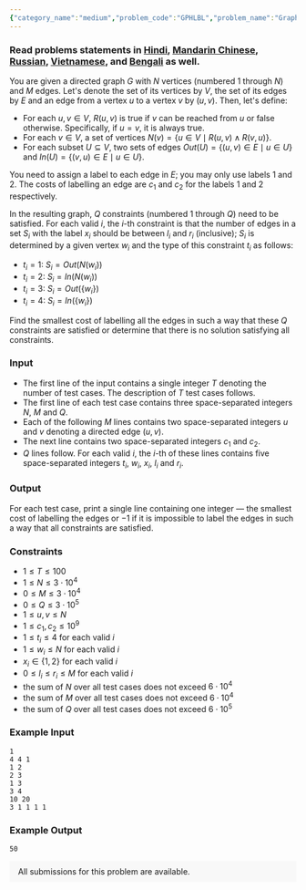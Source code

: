 ```yaml
---
{"category_name":"medium","problem_code":"GPHLBL","problem_name":"Graph Labelling","problemComponents":{"constraints":"","constraintsState":false,"subtasks":"","subtasksState":false,"inputFormat":"","inputFormatState":false,"outputFormat":"","outputFormatState":false,"sampleTestCases":{"0":{"id":1,"input":"1\r\n4 4 1\r\n1 2\r\n2 3\r\n1 3\r\n3 4\r\n10 20\r\n3 1 1 1 1","output":50,"explanation":"","isDeleted":false}}},"video_editorial_url":"","languages_supported":{"0":"CPP14","1":"C","2":"JAVA","3":"PYTH 3.6","4":"CPP17","5":"PYTH","6":"PYP3","7":"CS2","8":"ADA","9":"PYPY","10":"TEXT","11":"PAS fpc","12":"NODEJS","13":"RUBY","14":"PHP","15":"GO","16":"HASK","17":"TCL","18":"PERL","19":"SCALA","20":"LUA","21":"kotlin","22":"BASH","23":"JS","24":"LISP sbcl","25":"rust","26":"PAS gpc","27":"BF","28":"CLOJ","29":"R","30":"D","31":"CAML","32":"FORT","33":"ASM","34":"swift","35":"FS","36":"WSPC","37":"LISP clisp","38":"SQL","39":"SCM guile","40":"PERL6","41":"ERL","42":"CLPS","43":"ICK","44":"NICE","45":"PRLG","46":"ICON","47":"COB","48":"SCM chicken","49":"PIKE","50":"SCM qobi","51":"ST","52":"SQLQ","53":"NEM"},"max_timelimit":3,"source_sizelimit":50000,"problem_author":"manishtanwar","problem_tester":"","date_added":"7-09-2020","tags":{"0":"cook122","1":"manishtanwar","2":"manishtanwar","3":"maximum","4":"rahuldugar","5":"rishup_nitdgp","6":"strongly"},"problem_difficulty_level":"Medium","best_tag":"Strongly Connected Components","editorial_url":"https://discuss.codechef.com/problems/GPHLBL","time":{"view_start_date":1104528600,"submit_start_date":1104528600,"visible_start_date":1104528600,"end_date":1735669800},"is_direct_submittable":false,"problemDiscussURL":"https://discuss.codechef.com/search?q=GPHLBL","is_proctored":false,"visitedContests":{},"layout":"problem"}
---
```

### Read problems statements in [Hindi](https://www.codechef.com/download/translated/COOK122/hindi/GPHLBL.pdf), [Mandarin Chinese](https://www.codechef.com/download/translated/COOK122/mandarin/GPHLBL.pdf), [Russian](https://www.codechef.com/download/translated/COOK122/russian/GPHLBL.pdf), [Vietnamese](https://www.codechef.com/download/translated/COOK122/vietnamese/GPHLBL.pdf), and [Bengali](https://www.codechef.com/download/translated/COOK122/bengali/GPHLBL.pdf) as well.

You are given a directed graph $G$ with $N$ vertices (numbered $1$ through $N$) and $M$ edges. Let's denote the set of its vertices by $V$, the set of its edges by $E$ and an edge from a vertex $u$ to a vertex $v$ by $(u, v)$. Then, let's define:
- For each $u, v \in V$, $R(u, v)$ is true if $v$ can be reached from $u$ or false otherwise. Specifically, if $u = v$, it is always true.
- For each $v \in V$, a set of vertices $N(v) = \{u \in V \mid R(u, v) \wedge R(v, u)\}$.
- For each subset $U \subseteq V$, two sets of edges $Out(U) = \{(u,v) \in E \mid u \in U\}$ and $In(U) = \{(v,u) \in E \mid u \in U\}$.

You need to assign a label to each edge in $E$; you may only use labels $1$ and $2$. The costs of labelling an edge are $c_1$ and $c_2$ for the labels $1$ and $2$ respectively.

In the resulting graph, $Q$ constraints (numbered $1$ through $Q$) need to be satisfied. For each valid $i$, the $i$-th constraint is that the number of edges in a set $S_i$ with the label $x_i$ should be between $l_i$ and $r_i$ (inclusive); $S_i$ is determined by a given vertex $w_i$ and the type of this constraint $t_i$ as follows:
- $t_i = 1$: $S_i = Out(N(w_i))$
- $t_i = 2$: $S_i = In(N(w_i))$
- $t_i = 3$: $S_i = Out(\{w_i\})$
- $t_i = 4$: $S_i = In(\{w_i\})$

Find the smallest cost of labelling all the edges in such a way that these $Q$ constraints are satisfied or determine that there is no solution satisfying all constraints.

### Input
- The first line of the input contains a single integer $T$ denoting the number of test cases. The description of $T$ test cases follows.
- The first line of each test case contains three space-separated integers $N$, $M$ and $Q$.
- Each of the following $M$ lines contains two space-separated integers $u$ and $v$ denoting a directed edge $(u, v)$.
- The next line contains two space-separated integers $c_1$ and $c_2$.
- $Q$ lines follow. For each valid $i$, the $i$-th of these lines contains five space-separated integers $t_i$, $w_i$, $x_i$, $l_i$ and $r_i$.

### Output
For each test case, print a single line containing one integer ― the smallest cost of labelling the edges or $-1$ if it is impossible to label the edges in such a way that all constraints are satisfied.

### Constraints
- $1 \le T \le 100$
- $1 \le N \le 3 \cdot 10^4$
- $0 \le M \le 3 \cdot 10^4$
- $0 \le Q \le 3 \cdot 10^5$
- $1 \le u, v \le N$
- $1 \le c_1, c_2 \le 10^9$
- $1 \le t_i \le 4$ for each valid $i$
- $1 \le w_i \le N$ for each valid $i$
- $x_i \in \{1, 2\}$ for each valid $i$
- $0 \le l_i \le r_i \le M$ for each valid $i$
- the sum of $N$ over all test cases does not exceed $6 \cdot 10^4$
- the sum of $M$ over all test cases does not exceed $6 \cdot 10^4$
- the sum of $Q$ over all test cases does not exceed $6 \cdot 10^5$

### Example Input
```
1
4 4 1
1 2
2 3
1 3
3 4
10 20
3 1 1 1 1
```

### Example Output
```
50
```

<aside style='background: #f8f8f8;padding: 10px 15px;'><div>All submissions for this problem are available.</div></aside>